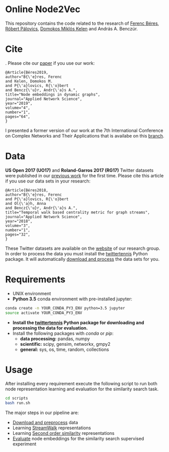 ﻿Online Node2Vec
========================

This repository contains the code related to the research of [Ferenc Béres](https://github.com/ferencberes), [Róbert Pálovics](https://github.com/rpalovics), [Domokos Miklós Kelen](https://github.com/proto-n) and András A. Benczúr.

# Cite

. Please cite our [paper](https://appliednetsci.springeropen.com/articles/10.1007/s41109-019-0169-5) if you use our work:

```
@Article{Béres2019,
author="B{\'e}res, Ferenc
and Kelen, Domokos M.
and P{\'a}lovics, R{\'o}bert
and Bencz{\'u}r, Andr{\'a}s A.",
title="Node embeddings in dynamic graphs",
journal="Applied Network Science",
year="2019",
volume="4",
number="1",
pages="64",
}
```

I presented a former version of our work at the 7th International Conference on Complex Networks and Their Applications that is availabe on this [branch](https://github.com/ferencberes/online-node2vec/tree/complex_networks_2018).

# Data

**US Open 2017 (UO17)** and **Roland-Garros 2017 (RG17)** Twitter datasets were published in our [previous work](https://link.springer.com/article/10.1007/s41109-018-0080-5) for the first time. Please cite this article if you use our data sets in your research:

```
@Article{Béres2018,
author="B{\'e}res, Ferenc
and P{\'a}lovics, R{\'o}bert
and Ol{\'a}h, Anna
and Bencz{\'u}r, Andr{\'a}s A.",
title="Temporal walk based centrality metric for graph streams",
journal="Applied Network Science",
year="2018",
volume="3",
number="1",
pages="32",
}
```

These Twitter datasets are available on the [website](https://dms.sztaki.hu/~fberes/tennis/) of our research group. In order to process the data you must install the [twittertennis](https://github.com/ferencberes/twittertennis) Python package. It will automatically [download and process](scripts/preprocess_data.py) the data sets for you.

# Requirements

   * UNIX environment
   * **Python 3.5** conda environment with pre-installed jupyter:

   ```bash
   conda create -n YOUR_CONDA_PY3_ENV python=3.5 jupyter
   source activate YOUR_CONDA_PY3_ENV
   ```
   * **Install the [twittertennis](https://github.com/ferencberes/twittertennis) Python package for downloading and processing the data for evaluation.**
   * Install the following packages with *conda* or *pip*:
      * **data processing:** pandas, numpy
      * **scientific:** scipy, gensim, networkx, gmpy2
      * **general:** sys, os, time, random, collections

# Usage

After installing every requirement execute the following script to run both node representation learning and evaluation for the similarity search task.

```bash
cd scripts
bash run.sh
```

The major steps in our pipeline are:
   * [Download and preprocess](scripts/preprocess_data.py) data
   * Learning [StreamWalk](scripts/streamwalk_runner.py) representations
   * Learning [Second order similarity](scripts/second_order_runner.py) representations
   * [Evaluate](scripts/evaluate.py) node embeddings for the similarity search supervised experiment

